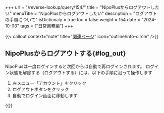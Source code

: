 +++
url = "/reverse-lookup/query/154/"
title = "NipoPlusからログアウトしたい"
menuTitle = "NipoPlusからログアウトしたい"
description = "ログアウトの手順について"
isDictionaly = true
toc = false
weight = 154
date = "2024-10-03"
tags = ["日常業務編"]
+++

{{< callout context="note" title="[関連ページ](/docs/manual/account/signin/#signout)" icon="outline/info-circle" />}}

## NipoPlusからログアウトする{#log_out}

NipoPlusは一度ログインすると次回からは自動で再ログインされます。
ログイン状態を解除する（ログアウトする）には、以下の手順に沿って操作します

1. 左メニュー「アカウント」をクリック
2. ログアウトボタンをクリック
3. 自動でログイン画面に移動します

{{<iTablet filename="img/signout" msg="図書館など公共PCでログインしたときはログアウトを忘れずにね" alice="shield">}}
